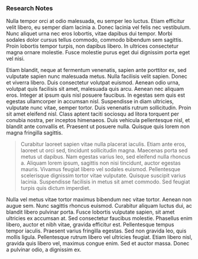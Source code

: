 ### Research Notes

Nulla tempor orci at odio malesuada, eu semper leo luctus. Etiam efficitur velit libero, eu semper diam lacinia a. Donec lacinia vel felis nec vestibulum. Nunc aliquet urna nec eros lobortis, vitae dapibus dui tempor. Morbi sodales dolor cursus tellus commodo, commodo bibendum sem sagittis. Proin lobortis tempor turpis, non dapibus libero. In ultrices consectetur magna ornare molestie. Fusce molestie purus eget dui dignissim porta eget vel nisi.

Etiam blandit, neque at fermentum venenatis, sapien ante porttitor ex, sed vulputate sapien nunc malesuada metus. Nulla facilisis velit sapien. Donec et viverra libero. Duis consectetur volutpat euismod. Aenean odio urna, volutpat quis facilisis sit amet, malesuada quis arcu. Aenean nec aliquam eros. Integer at ipsum quis nisl posuere faucibus. In egestas sem quis est egestas ullamcorper in accumsan nisl. Suspendisse in diam ultricies, vulputate nunc vitae, semper tortor. Duis venenatis rutrum sollicitudin. Proin sit amet eleifend nisl. Class aptent taciti sociosqu ad litora torquent per conubia nostra, per inceptos himenaeos. Duis vehicula pellentesque nisl, et blandit ante convallis et. Praesent ut posuere nulla. Quisque quis lorem non magna fringilla sagittis.

> Curabitur laoreet sapien vitae nulla placerat iaculis. Etiam ante eros, laoreet ut orci sed, tincidunt sollicitudin magna. Maecenas porta sed metus ut dapibus. Nam egestas varius leo, sed eleifend nulla rhoncus a. Aliquam lorem ipsum, sagittis non nisi tincidunt, auctor egestas mauris. Vivamus feugiat libero vel sodales euismod. Pellentesque scelerisque dignissim tortor vitae vulputate. Quisque suscipit varius lacinia. Suspendisse facilisis in metus sit amet commodo. Sed feugiat turpis quis dictum imperdiet.

Nulla vel metus vitae tortor maximus bibendum nec vitae tortor. Aenean non augue sem. Nunc sagittis rhoncus euismod. Curabitur aliquam luctus dui, ac blandit libero pulvinar porta. Fusce lobortis vulputate sapien, sit amet ultricies ex accumsan at. Sed consectetur faucibus molestie. Phasellus enim libero, auctor et nibh vitae, gravida efficitur est. Pellentesque tempus tempor iaculis. Praesent varius fringilla egestas. Sed non gravida leo, quis mollis ligula. Pellentesque rutrum libero vel ultricies feugiat. Etiam libero nisl, gravida quis libero vel, maximus congue enim. Sed et auctor massa. Donec a pulvinar odio, a dignissim ex.